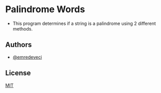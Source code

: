 # Palindrome Words

- This program determines if a string is a palindrome using 2 different methods.
## Authors

- [@emredeveci](https://github.com/emredeveci)


## License

[MIT](https://choosealicense.com/licenses/mit/)

